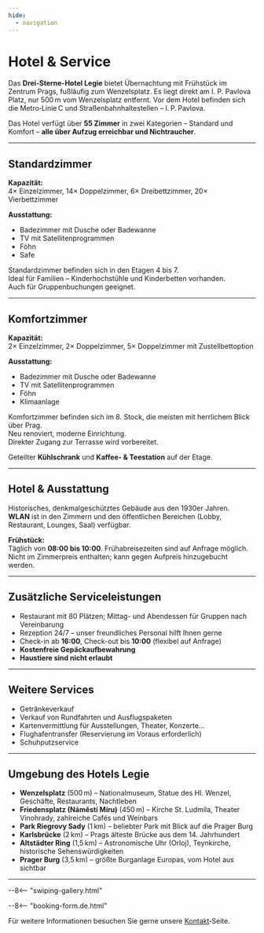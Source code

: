 ```yaml
---
hide:
  - navigation
---
```


# **Hotel & Service**

Das **Drei‑Sterne-Hotel Legie** bietet Übernachtung mit Frühstück im Zentrum Prags, fußläufig zum Wenzelsplatz. Es liegt direkt am I. P. Pavlova Platz, nur 500 m vom Wenzelsplatz entfernt. Vor dem Hotel befinden sich die Metro‑Linie C und Straßenbahnhaltestellen – I. P. Pavlova.

Das Hotel verfügt über **55 Zimmer** in zwei Kategorien – Standard und Komfort – **alle über Aufzug erreichbar und Nichtraucher**.

---

## **Standardzimmer**

**Kapazität:**  
4× Einzelzimmer, 14× Doppelzimmer, 6× Dreibettzimmer, 20× Vierbettzimmer

**Ausstattung:**

- Badezimmer mit Dusche oder Badewanne  
- TV mit Satellitenprogrammen  
- Föhn  
- Safe  

Standardzimmer befinden sich in den Etagen 4 bis 7.  
Ideal für Familien – Kinderhochstühle und Kinderbetten vorhanden.  
Auch für Gruppenbuchungen geeignet.

---

## **Komfortzimmer**

**Kapazität:**  
2× Einzelzimmer, 2× Doppelzimmer, 5× Doppelzimmer mit Zustellbettoption

**Ausstattung:**

- Badezimmer mit Dusche oder Badewanne  
- TV mit Satellitenprogrammen  
- Föhn  
- Klimaanlage  

Komfortzimmer befinden sich im 8. Stock, die meisten mit herrlichem Blick über Prag.  
Neu renoviert, moderne Einrichtung.  
Direkter Zugang zur Terrasse wird vorbereitet.

Geteilter **Kühlschrank** und **Kaffee- & Teestation** auf der Etage.

---

## **Hotel & Ausstattung**

Historisches, denkmalgeschütztes Gebäude aus den 1930er Jahren.  
**WLAN** ist in den Zimmern und den öffentlichen Bereichen (Lobby, Restaurant, Lounges, Saal) verfügbar.

**Frühstück:**  
Täglich von **08:00 bis 10:00**. Frühabreisezeiten sind auf Anfrage möglich.  
Nicht im Zimmerpreis enthalten; kann gegen Aufpreis hinzugebucht werden.

---

## **Zusätzliche Serviceleistungen**

- Restaurant mit 80 Plätzen; Mittag- und Abendessen für Gruppen nach Vereinbarung  
- Rezeption 24/7 – unser freundliches Personal hilft Ihnen gerne  
- Check-in ab **16:00**, Check-out bis **10:00** (flexibel auf Anfrage)  
- **Kostenfreie Gepäckaufbewahrung**  
- **Haustiere sind nicht erlaubt**

---

## **Weitere Services**

- Getränkeverkauf  
- Verkauf von Rundfahrten und Ausflugspaketen  
- Kartenvermittlung für Ausstellungen, Theater, Konzerte…  
- Flughafentransfer (Reservierung im Voraus erforderlich)  
- Schuhputzservice

---

## **Umgebung des Hotels Legie**

- **Wenzelsplatz** (500 m) – Nationalmuseum, Statue des Hl. Wenzel, Geschäfte, Restaurants, Nachtleben  
- **Friedensplatz (Náměstí Míru)** (450 m) – Kirche St. Ludmila, Theater Vinohrady, zahlreiche Cafés und Weinbars  
- **Park Riegrovy Sady** (1 km) – beliebter Park mit Blick auf die Prager Burg  
- **Karlsbrücke** (2 km) – Prags älteste Brücke aus dem 14. Jahrhundert  
- **Altstädter Ring** (1,5 km) – Astronomische Uhr (Orloj), Teynkirche, historische Sehenswürdigkeiten  
- **Prager Burg** (3,5 km) – größte Burganlage Europas, vom Hotel aus sichtbar

---

--8<-- "swiping-gallery.html"

--8<-- "booking-form.de.html"

Für weitere Informationen besuchen Sie gerne unsere [Kontakt](05.contact.md)‑Seite.
